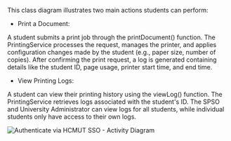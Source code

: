 This class diagram illustrates two main actions students can perform:

- Print a Document:

A student submits a print job through the printDocument() function. The PrintingService processes the request, manages the printer, and applies configuration changes made by the student (e.g., paper size, number of copies). After confirming the print request, a log is generated containing details like the student ID, page usage, printer start time, and end time.

- View Printing Logs:

A student can view their printing history using the viewLog() function. The PrintingService retrieves logs associated with the student's ID. The SPSO and University Administrator can view logs for all students, while individual students only have access to their own logs.


![Authenticate via HCMUT SSO - Activity Diagram](Student_Smart_Printing_Module.md.png)
